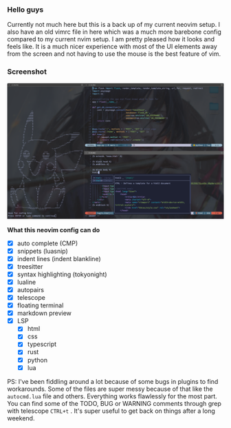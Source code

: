 ### Hello guys

Currently not much here but this is a back up of my current neovim setup. I also
have an old vimrc file in here which was a much more barebone config compared to
my current nvim setup. I am pretty pleased how it looks and feels like. It is a
much nicer experience with most of the UI elements away from the screen and not
having to use the mouse is the best feature of vim. 

### Screenshot

<img src="/src/img/nvim_setup.png"> 


**What this neovim config can do**
- [X] auto complete (CMP)
- [X] snippets (luasnip)
- [X] indent lines (indent blankline)
- [X] treesitter
- [X] syntax highlighting (tokyonight)
- [X] lualine
- [X] autopairs
- [X] telescope
- [X] floating terminal
- [X] markdown preview
- [X] LSP
    - [X] html
    - [X] css
    - [X] typescript
    - [X] rust
    - [X] python
    - [X] lua

PS: I've been fiddling around a lot because of some bugs in plugins to find
workarounds. Some of the files are super messy because of that like the `autocmd.lua` file
and others. Everything works flawlessly for the most part. You can find some of
the TODO, BUG or WARNING comments through grep with telescope `CTRL+t` . It's super useful to get
back on things after a long weekend. 
